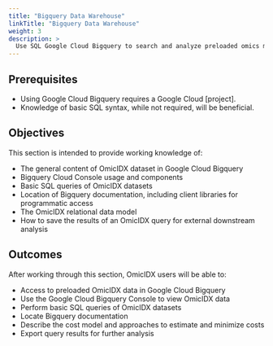 ```yaml
---
title: "Bigquery Data Warehouse"
linkTitle: "Bigquery Data Warehouse"
weight: 3
description: >
  Use SQL Google Cloud Bigquery to search and analyze preloaded omics metadata and integrate with external datasets.
---
```


## Prerequisites

- Using Google Cloud Bigquery requires a Google Cloud [project].
- Knowledge of basic SQL syntax, while not required, will be beneficial.

## Objectives

This section is intended to provide working knowledge of:

- The general content of OmicIDX dataset in Google Cloud Bigquery
- Bigquery Cloud Console usage and components
- Basic SQL queries of OmicIDX datasets
- Location of Bigquery documentation, including client libraries for programmatic access
- The OmicIDX relational data model
- How to save the results of an OmicIDX query for external downstream analysis

## Outcomes

After working through this section, OmicIDX users will be able to:

- Access to preloaded OmicIDX data in Google Cloud Bigquery
- Use the Google Cloud Bigquery Console to view OmicIDX data
- Perform basic SQL queries of OmicIDX datasets
- Locate Bigquery documentation
- Describe the cost model and approaches to estimate and minimize costs
- Export query results for further analysis
